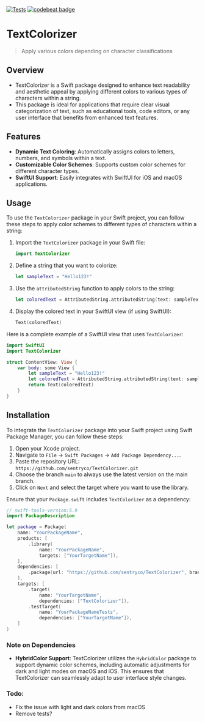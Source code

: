[![Tests](https://github.com/sentryco/TextColorizer/actions/workflows/Tests.yml/badge.svg)](https://github.com/sentryco/TextColorizer/actions/workflows/Tests.yml)
[![codebeat badge](https://codebeat.co/badges/cd6852ac-d052-4981-ae79-e9c0e2986248)](https://codebeat.co/projects/github-com-sentryco-textcolorizer-main)

# TextColorizer

> Apply various colors depending on character classifications

## Overview
- TextColorizer is a Swift package designed to enhance text readability and aesthetic appeal by applying different colors to various types of characters within a string. 
- This package is ideal for applications that require clear visual categorization of text, such as educational tools, code editors, or any user interface that benefits from enhanced text features.

## Features
- **Dynamic Text Coloring**: Automatically assigns colors to letters, numbers, and symbols within a text.
- **Customizable Color Schemes**: Supports custom color schemes for different character types.
- **SwiftUI Support**: Easily integrates with SwiftUI for iOS and macOS applications.

## Usage

To use the `TextColorizer` package in your Swift project, you can follow these steps to apply color schemes to different types of characters within a string:

1. Import the `TextColorizer` package in your Swift file:
   ```swift
   import TextColorizer
   ```

2. Define a string that you want to colorize:
   ```swift
   let sampleText = "Hello123!"
   ```

3. Use the `attributedString` function to apply colors to the string:
   ```swift
   let coloredText = AttributedString.attributedString(text: sampleText)
   ```

4. Display the colored text in your SwiftUI view (if using SwiftUI):
   ```swift
   Text(coloredText)
   ```

Here is a complete example of a SwiftUI view that uses `TextColorizer`:

```swift
import SwiftUI
import TextColorizer

struct ContentView: View {
    var body: some View {
        let sampleText = "Hello123!"
        let coloredText = AttributedString.attributedString(text: sampleText, colors: (.orange, .pink, .indigo))
        return Text(coloredText)
    }
}
```

## Installation

To integrate the `TextColorizer` package into your Swift project using Swift Package Manager, you can follow these steps:

1. Open your Xcode project.
2. Navigate to `File` -> `Swift Packages` -> `Add Package Dependency...`.
3. Paste the repository URL: `https://github.com/sentryco/TextColorizer.git`
4. Choose the branch `main` to always use the latest version on the main branch.
5. Click on `Next` and select the target where you want to use the library.

Ensure that your `Package.swift` includes `TextColorizer` as a dependency:

```swift
// swift-tools-version:5.9
import PackageDescription

let package = Package(
    name: "YourPackageName",
    products: [
        .library(
            name: "YourPackageName",
            targets: ["YourTargetName"]),
    ],
    dependencies: [
        .package(url: "https://github.com/sentryco/TextColorizer", branch: "main")
    ],
    targets: [
        .target(
            name: "YourTargetName",
            dependencies: ["TextColorizer"]),
        .testTarget(
            name: "YourPackageNameTests",
            dependencies: ["YourTargetName"]),
    ]
)
```

### Note on Dependencies
- **HybridColor Support**: TextColorizer utilizes the `HybridColor` package to support dynamic color schemes, including automatic adjustments for dark and light modes on macOS and iOS. This ensures that TextColorizer can seamlessly adapt to user interface style changes.

### Todo: 
- Fix the issue with light and dark colors from macOS
- Remove tests?
